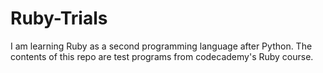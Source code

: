 # Ruby-Trials

I am learning Ruby as a second programming language after Python. The contents
of this repo are test programs from codecademy's Ruby course.
